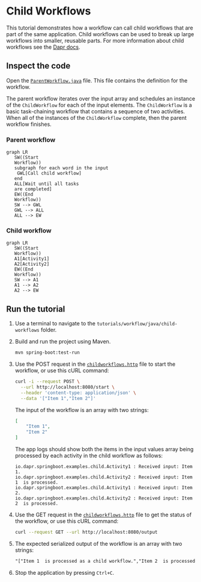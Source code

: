 # Child Workflows

This tutorial demonstrates how a workflow can call child workflows that are part of the same application. Child workflows can be used to break up large workflows into smaller, reusable parts. For more information about child workflows see the [Dapr docs](https://docs.dapr.io/developing-applications/building-blocks/workflow/workflow-features-concepts/#child-workflows).

## Inspect the code

Open the [`ParentWorkflow.java`](src/main/java/io/dapr/springboot/examples/child/ParentWorkflow.java) file. This file contains the definition for the workflow.

The parent workflow iterates over the input array and schedules an instance of the `ChildWorkflow` for each of the input elements. The `ChildWorkflow` is a basic task-chaining workflow that contains a sequence of two activities. 
When all of the instances of the `ChildWorkflow` complete, then the parent workflow finishes.

### Parent workflow

```mermaid
graph LR
   SW((Start
   Workflow))
   subgraph for each word in the input
    GWL[Call child workflow]
   end
   ALL[Wait until all tasks
   are completed]
   EW((End
   Workflow))
   SW --> GWL
   GWL --> ALL
   ALL --> EW
```

### Child workflow

```mermaid
graph LR
   SW((Start
   Workflow))
   A1[Activity1]
   A2[Activity2]
   EW((End
   Workflow))
   SW --> A1
   A1 --> A2
   A2 --> EW
```

## Run the tutorial

1. Use a terminal to navigate to the `tutorials/workflow/java/child-workflows` folder.
2. Build and run the project using Maven.

    ```bash
    mvn spring-boot:test-run
    ```

3. Use the POST request in the [`childworkflows.http`](./childworkflows.http) file to start the workflow, or use this cURL command:

    ```bash
    curl -i --request POST \
      --url http://localhost:8080/start \
      --header 'content-type: application/json' \
      --data '["Item 1","Item 2"]'

    ```

   The input of the workflow is an array with two strings:

    ```json
    [
        "Item 1",
        "Item 2"
    ]
    ```

   The app logs should show both the items in the input values array being processed by each activity in the child workflow as follows:

    ```text
    io.dapr.springboot.examples.child.Activity1 : Received input: Item 1.
    io.dapr.springboot.examples.child.Activity2 : Received input: Item 1  is processed.
    io.dapr.springboot.examples.child.Activity1 : Received input: Item 2.
    io.dapr.springboot.examples.child.Activity2 : Received input: Item 2  is processed.
    ```

4. Use the GET request in the [`childworkflows.http`](./childworkflows.http) file to get the status of the workflow, or use this cURL command:

    ```bash
    curl --request GET --url http://localhost:8080/output
    ```

5. The expected serialized output of the workflow is an array with two strings:

    ```txt
    "["Item 1  is processed as a child workflow.","Item 2  is processed as a child workflow."]"
    ```

6. Stop the application by pressing `Ctrl+C`.